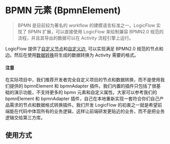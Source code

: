 BPMN 元素 (BpmnElement)
=====================

> BPMN 是目前较为著名的 workflow 的建模语言标准之一。LogicFlow 实现了 BPMN 扩展，可以直接使用 LogicFlow 来绘制兼容 BPMN2.0 规范的流程，并且其导出的数据可以在 Activity 流程引擎上运行。

LogicFlow 提供了[自定义节点](/tutorial/basic/node)和[自定义边](/tutorial/basic/edge), 可以实现满足 BPMN2.0 规范的节点和边。然后在使用[数据转换](/tutorial/extension/adapter)将生成的数据转换为 Activity 需要的格式。

#### 注意

在实际项目中，我们推荐开发者完全自定义项目的节点和数据转换，而不是使用我们提供的 bpmnElement 和 bpmnAdapter 插件。我们内置的插件只包括了很基础的演示功能，不支持更多的 bpmn 元素和自定义属性。大家可以参考我们的 bpmnElement 和 bpmnAdapter 插件，自己在本地重新实现一套符合你们自己产品需求的节点和数据格式转换插件。我们开发 LogicFlow 的初衷之一就是希望前端能在代码中体现所有的业务逻辑，这样让前端研发更贴近的业务，而不是把业务逻辑交给第三方库。

[](#使用方式)使用方式
-------------

<script src\="/logic-flow.js"\></script\>

<script src\="/lib/BpmnElement.js"\></script\>

<script src\="/lib/BpmnAdapter.js"\></script\>

<script\>

  LogicFlow.use(BpmnElement);

  LogicFlow.use(BpmnAdapter); </script\>

[去 CodeSandbox 查看示例](https://examples.logic-flow.cn/demo/dist/examples/#/extension/bpmn-elements?from=doc)

[](#转换为-xml)转换为 XML
-------------------

`BpmnAdapter` 支持 BPMN json 和 LogicFlow data 之间的相互转换，如果希望 LogicFlow data 与 XML 互相转换，可以使用`BpmnXmlAdapter`。

<script src\="/logic-flow.js"\></script\>

<script src\="/lib/BpmnElement.js"\></script\>

<script src\="/lib/BpmnXmlAdapter.js"\></script\>

<script\>

  LogicFlow.use(BpmnElement);

  LogicFlow.use(BpmnXmlAdapter); </script\>

[](#startevent)StartEvent
-------------------------

const data \= {

  nodes: \[

    {

      id: 10,

      type: "bpmn:startEvent",

      x: 200,

      y: 80,

      text: "开始",

    },

  \],

};

[](#endevent)EndEvent
---------------------

const data \= {

  nodes: \[

    {

      id: 10,

      type: "bpmn:endEvent",

      x: 200,

      y: 80,

      text: "结束",

    },

  \],

};

[](#usertask)UserTask
---------------------

const data \= {

  nodes: \[

    {

      id: 10,

      type: "bpmn:userTask",

      x: 200,

      y: 80,

      text: "用户任务",

    },

  \],

};

[](#servicetask)ServiceTask
---------------------------

const data \= {

  nodes: \[

    {

      id: 10,

      type: "bpmn:serviceTask",

      x: 200,

      y: 80,

      text: "系统任务",

    },

  \],

};

[](#exclusivegateway)ExclusiveGateway
-------------------------------------

const data \= {

  nodes: \[

    {

      id: 10,

      type: "bpmn:exclusiveGateway",

      x: 200,

      y: 80,

    },

  \],

};

完整的 BPMN 案例工具请到[示例](https://site.logic-flow.cn/examples/#/gallery)中体验。

[](#新的bpmnelement)新的BPMNElement
-------------------------------

import { BPMNElements } from '@logicflow/extension'

### [](#内置基础节点)内置基础节点

#### [](#事件)事件

**开始事件 (bpmn:startEvent)**

*   开始事件
*   中断子流程事件 ( 与开始事件通过isInterrupting属性区分，即是否有isInterrupting属性, `isInterrupting = 'false'`)
*   非中断子流程事件 ( 与开始事件通过isInterrupting属性区分，即是否有isInterrupting属性, `isInterrupting = 'true'`)

**边界事件 (bpmn:boundaryEvent)**

*   中断边界事件 (属性`cancelActivity = 'true'`)
*   非中断边界事件 (属性`cancelActivity = 'false'`)

**中间事件**

*   捕捉事件 (bpmn:intermediateCatchEvent)
    
*   抛出事件 (bpmn:intermediateThrowEvent)
    

**结束事件 (bpmn:endEvent)**

#### [](#任务)任务

*   服务任务 (bpmn:serviceTask)
*   用户任务 (bpmn:userTask)

#### [](#网关)网关

*   并行网关 (bpmn:parallelGateway)
*   排他网关 (bpmn:exclusiveGateway)
*   包容网关 (bpmn:inclusiveGateway)

#### [](#子流程)子流程

*   嵌入子流程 (bpmn:subProcess)

#### [](#流flow)流（flow）

*   顺序流 (bpmn:sequenceFlow) 可以通过`isDefaultFlow`（是否为缺省流）属性改变顺序流的样式

### [](#节点扩展)节点扩展

#### [](#事件-1)事件

在基础节点的基础上，我们需要通过定义definition属性来扩展事件节点。

import { h } from '@logicflow/core'

// 例如，我们想要扩展出时间开始事件，时间捕获事件，时间边界事件

const \[definition, setDefinition\] \= lf.useDefinition()

const customDefinition \= \[

  {

    // 为startEvent、intermediateCatchEvent、boundaryEvent添加definition

    nodes: \['startEvent', 'intermediateCatchEvent', 'boundaryEvent'\],

    definition: {

      /\*\*

       \* definition的type属性，对应XML数据中的节点名

       \* 例如一个时间非中断边界事件的XML数据如下：

       \* <bpmn:boundaryEvent id="BoundaryEvent\_1" cancelActivity="false" attachedToRef="Task\_1">

       \*  <bpmn:timerEventDefinition>

       \*   <bpmn:timeDuration>

       \*    P1D

       \*   </bpmn:timeDuration>

       \*  </bpmn:timerEventDefinition>

       \* </bpmn:boundaryEvent>

       \*/

      type: 'bpmn:timerEventDefinition',

      // icon可以是svg的path路径m, 也可以是@logicflow/core 导出的h函数生成的svg, 这里是通过h函数生成的svg

      icon: timerIcon,

      /\*\*

       \* 对应definition需要的属性，例如这里是timerType和timerValue

       \* timerType值可以"timeCycle", "timerDate", "timeDuration", 用于区分 <bpmn:timeCycle/>、<bpmn:timeDate/>、<bpmn:timeDuration/>

       \* timerValue是timerType对应的cron表达式

       \* 最终会生成 \`<bpmn:${timerType} xsi:type="bpmn:tFormalExpression">${timerValue}</bpmn:${timerType}>\`

       \*/

      properties: {

        timerType: '',

        timerValue: ''

      }

    }

  }

\]

setDefinition(customDefinition)

timerIcon的定义如下：

import { h } from '@logicflow/core'

const timerIcon = \[

  h('circle', {

    cx: 18,

    cy: 18,

    r: 11,

    style:

      'stroke-linecap: round;stroke-linejoin: round;stroke: rgb(34, 36, 42);stroke-width: 2px;fill: white',

  }),

  h('path', {

    d: 'M 18,18 l 2.25,-7.5 m -2.25,7.5 l 5.25,1.5',

    style:

      'fill: none; stroke-linecap: round; stroke-linejoin: round; stroke: rgb(34, 36, 42); stroke-width: 2px;',

  }),

  h('path', {

    d: 'M 18,18 m 0,7.5 l -0,2.25',

    transform: 'rotate(0,18,18)',

    style:

      'fill: none; stroke-linecap: round; stroke-linejoin: round; stroke: rgb(34, 36, 42); stroke-width: 1px;',

  }),

  h('path', {

    d: 'M 18,18 m 0,7.5 l -0,2.25',

    transform: 'rotate(30,18,18)',

    style:

      'fill: none; stroke-linecap: round; stroke-linejoin: round; stroke: rgb(34, 36, 42); stroke-width: 1px;',

  }),

  h('path', {

    d: 'M 18,18 m 0,7.5 l -0,2.25',

    transform: 'rotate(60,18,18)',

    style:

      'fill: none; stroke-linecap: round; stroke-linejoin: round; stroke: rgb(34, 36, 42); stroke-width: 1px;',

  }),

  h('path', {

    d: 'M 18,18 m 0,7.5 l -0,2.25',

    transform: 'rotate(90,18,18)',

    style:

      'fill: none; stroke-linecap: round; stroke-linejoin: round; stroke: rgb(34, 36, 42); stroke-width: 1px;',

  }),

  h('path', {

    d: 'M 18,18 m 0,7.5 l -0,2.25',

    transform: 'rotate(120,18,18)',

    style:

      'fill: none; stroke-linecap: round; stroke-linejoin: round; stroke: rgb(34, 36, 42); stroke-width: 1px;',

  }),

  h('path', {

    d: 'M 18,18 m 0,7.5 l -0,2.25',

    transform: 'rotate(150,18,18)',

    style:

      'fill: none; stroke-linecap: round; stroke-linejoin: round; stroke: rgb(34, 36, 42); stroke-width: 1px;',

  }),

  h('path', {

    d: 'M 18,18 m 0,7.5 l -0,2.25',

    transform: 'rotate(180,18,18)',

    style:

      'fill: none; stroke-linecap: round; stroke-linejoin: round; stroke: rgb(34, 36, 42); stroke-width: 1px;',

  }),

  h('path', {

    d: 'M 18,18 m 0,7.5 l -0,2.25',

    transform: 'rotate(210,18,18)',

    style:

      'fill: none; stroke-linecap: round; stroke-linejoin: round; stroke: rgb(34, 36, 42); stroke-width: 1px;',

  }),

  h('path', {

    d: 'M 18,18 m 0,7.5 l -0,2.25',

    transform: 'rotate(240,18,18)',

    style:

      'fill: none; stroke-linecap: round; stroke-linejoin: round; stroke: rgb(34, 36, 42); stroke-width: 1px;',

  }),

  h('path', {

    d: 'M 18,18 m 0,7.5 l -0,2.25',

    transform: 'rotate(270,18,18)',

    style:

      'fill: none; stroke-linecap: round; stroke-linejoin: round; stroke: rgb(34, 36, 42); stroke-width: 1px;',

  }),

  h('path', {

    d: 'M 18,18 m 0,7.5 l -0,2.25',

    transform: 'rotate(300,18,18)',

    style:

      'fill: none; stroke-linecap: round; stroke-linejoin: round; stroke: rgb(34, 36, 42); stroke-width: 1px;',

  }),

  h('path', {

    d: 'M 18,18 m 0,7.5 l -0,2.25',

    transform: 'rotate(330,18,18)',

    style:

      'fill: none; stroke-linecap: round; stroke-linejoin: round; stroke: rgb(34, 36, 42); stroke-width: 1px;',

  }),

\];

#### [](#任务-1)任务

任务节点的扩展方式如下：

import { TaskNodeFactory } from '@logicflow/extension'

// 例如，扩展一个脚本任务

const scriptTaskIcon \= 'M6.402,0.5H20.902C20.902,0.5,15.069,3.333,15.069,6.083S19.486,12.083,19.486,15.25S15.319,20.333,15.319,20.333H0.235C0.235,20.333,5.235,17.665999999999997,5.235,15.332999999999998S0.6520000000000001,8.582999999999998,0.6520000000000001,6.082999999999998S6.402,0.5,6.402,0.5ZM3.5,4.5L13.5,4.5M3.8,8.5L13.8,8.5M6.3,12.5L16.3,12.5M6.5,16.5L16.5,16.5';

// TaskNodeFactory的第一个参数是节点类型；第二个参数是节点图标（可以说svg path也可以是h函数生成的svg）；第三个参数（可选的）需要给节点设置属性

const receiveTask \= TaskNodeFactory('bpmn:scriptTask', scriptTaskIcon)

lf.register(receiveTask)

#### [](#网关-1)网关

网关节点的扩展方式如下：

import { GatewayNodeFactory } from '@logicflow/extension'

// 例如，扩展一个复杂网关

const complexIcon \= 'm 23,13 0,7.116788321167883 -5.018248175182482,-5.018248175182482 -3.102189781021898,3.102189781021898 5.018248175182482,5.018248175182482 -7.116788321167883,0 0,4.37956204379562 7.116788321167883,0  -5.018248175182482,5.018248175182482 l 3.102189781021898,3.102189781021898 5.018248175182482,-5.018248175182482 0,7.116788321167883 4.37956204379562,0 0,-7.116788321167883 5.018248175182482,5.018248175182482 3.102189781021898,-3.102189781021898 -5.018248175182482,-5.018248175182482 7.116788321167883,0 0,-4.37956204379562 -7.116788321167883,0 5.018248175182482,-5.018248175182482 -3.102189781021898,-3.102189781021898 -5.018248175182482,5.018248175182482 0,-7.116788321167883 -4.37956204379562,0 z'

const complexGateway \= GatewayNodeFactory('bpmn:complexGateway', complexIcon)

#### [](#子流程-1)子流程

_不支持扩展_

#### [](#流)流

流的扩展和自定义边的定义方法完全相同，参考 [边 edge](/tutorial/basic/edge)

#### [](#其他节点)其他节点

其他类型的节点大家可以根据自己的需要通过自定义节点的方式进行扩展

上一篇

数据转换 (Adapter)

下一篇

高亮 (Highlight)优化